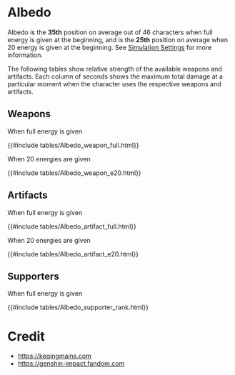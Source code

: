 # Albedo

Albedo is the **35th** position on average out of 46
characters when full energy is given at the beginning, and is the
**25th** position on average when 20 energy is given at the
beginning. See [Simulation Settings](./simulation_settings.md) for more
information.

The following tables show relative strength of the available weapons and
artifacts. Each column of seconds shows the maximum total damage at a
particular moment when the character uses the respective weapons and
artifacts.

## Weapons

When full energy is given

{{#include tables/Albedo_weapon_full.html}}

When 20 energies are given

{{#include tables/Albedo_weapon_e20.html}}

## Artifacts

When full energy is given

{{#include tables/Albedo_artifact_full.html}}

When 20 energies are given

{{#include tables/Albedo_artifact_e20.html}}

## Supporters

When full energy is given

{{#include tables/Albedo_supporter_rank.html}}

# Credit

- <https://keqingmains.com>
- <https://genshin-impact.fandom.com>
